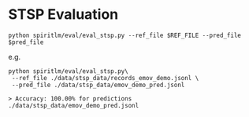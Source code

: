 # STSP Evaluation 

```python spiritlm/eval/eval_stsp.py --ref_file $REF_FILE --pred_file $pred_file```


e.g. 

```
python spiritlm/eval/eval_stsp.py\
 --ref_file ./data/stsp_data/records_emov_demo.jsonl \
 --pred_file ./data/stsp_data/emov_demo_pred.jsonl

> Accuracy: 100.00% for predictions ./data/stsp_data/emov_demo_pred.jsonl
```